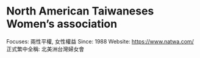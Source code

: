 # North American Taiwaneses Women’s association

Focuses: 兩性平權, 女性權益
Since: 1988
Website: https://www.natwa.com/
正式繁中全稱: 北美洲台灣婦女會